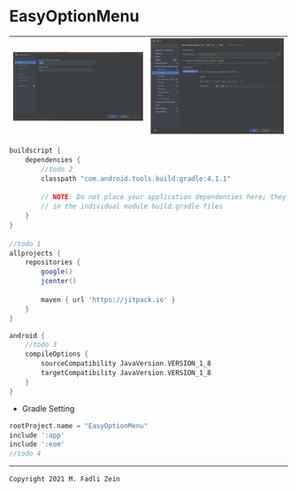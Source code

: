 # EasyOptionMenu

|![](https://github.com/gzeinnumer/EasyOptionMenu/blob/gradle/preview/preview_1.PNG)|![](https://github.com/gzeinnumer/EasyOptionMenu/blob/gradle/preview/preview_2.PNG)|
|---|---|
 
```gradle
buildscript {
    dependencies {
        //todo 2
        classpath "com.android.tools.build:gradle:4.1.1"

        // NOTE: Do not place your application dependencies here; they belong
        // in the individual module build.gradle files
    }
}

//todo 1
allprojects {
    repositories {
        google()
        jcenter()

        maven { url 'https://jitpack.io' }
    }
}
```
```gradle
android {
    //todo 3
    compileOptions {
        sourceCompatibility JavaVersion.VERSION_1_8
        targetCompatibility JavaVersion.VERSION_1_8
    }
}
```
- Gradle Setting
```gradle
rootProject.name = "EasyOptionMenu"
include ':app'
include ':eom'
//todo 4
```

---

```
Copyright 2021 M. Fadli Zein
```